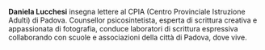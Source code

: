 **Daniela Lucchesi** insegna lettere al CPIA (Centro Provinciale Istruzione Adulti) di Padova. Counsellor psicosintetista, esperta di scrittura creativa e appassionata di fotografia, conduce laboratori di scrittura espressiva collaborando con scuole e associazioni della città di Padova, dove vive.
